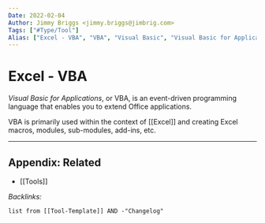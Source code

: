 ```yaml
---
Date: 2022-02-04
Author: Jimmy Briggs <jimmy.briggs@jimbrig.com>
Tags: ["#Type/Tool"]
Alias: ["Excel - VBA", "VBA", "Visual Basic", "Visual Basic for Applications"]
---
```


# Excel - VBA

*Visual Basic for Applications*, or VBA, is an event-driven programming language that enables you to extend Office applications.

VBA is primarily used within the context of [[Excel]] and creating Excel macros, modules, sub-modules, add-ins, etc.


***

## Appendix: Related

- [[Tools]]

*Backlinks:*

```dataview
list from [[Tool-Template]] AND -"Changelog"
```